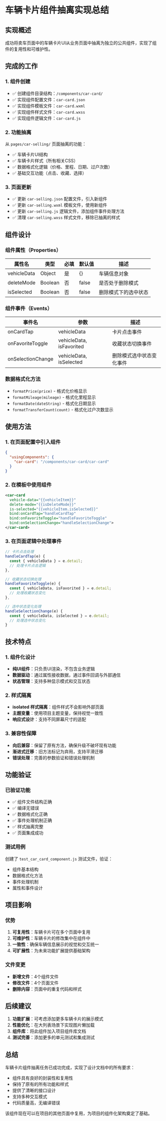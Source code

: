 # 车辆卡片组件抽离实现总结

## 实现概述

成功将卖车页面中的车辆卡片UI从业务页面中抽离为独立的公共组件，实现了组件的复用性和可维护性。

## 完成的工作

### 1. 组件创建
- ✅ 创建组件目录结构：`/components/car-card/`
- ✅ 实现组件配置文件：`car-card.json`
- ✅ 实现组件模板文件：`car-card.wxml`
- ✅ 实现组件样式文件：`car-card.wxss`
- ✅ 实现组件逻辑文件：`car-card.js`

### 2. 功能抽离
从 `pages/car-selling/` 页面抽离的功能：
- ✅ 车辆卡片UI结构
- ✅ 车辆卡片样式（所有相关CSS）
- ✅ 数据格式化逻辑（价格、里程、日期、过户次数）
- ✅ 基础交互功能（点击、收藏、选择）

### 3. 页面更新
- ✅ 更新 `car-selling.json` 配置文件，引入新组件
- ✅ 更新 `car-selling.wxml` 模板文件，使用新组件
- ✅ 更新 `car-selling.js` 逻辑文件，添加组件事件处理方法
- ✅ 清理 `car-selling.wxss` 样式文件，移除已抽离的样式

## 组件设计

### 组件属性（Properties）
| 属性名 | 类型 | 必填 | 默认值 | 描述 |
|--------|------|------|--------|------|
| vehicleData | Object | 是 | {} | 车辆信息对象 |
| deleteMode | Boolean | 否 | false | 是否处于删除模式 |
| isSelected | Boolean | 否 | false | 删除模式下的选中状态 |

### 组件事件（Events）
| 事件名 | 参数 | 描述 |
|--------|------|------|
| onCardTap | vehicleData | 卡片点击事件 |
| onFavoriteToggle | vehicleData, isFavorited | 收藏状态切换事件 |
| onSelectionChange | vehicleData, isSelected | 删除模式选中状态变化事件 |

### 数据格式化方法
- `formatPrice(price)` - 格式化价格显示
- `formatMileage(mileage)` - 格式化里程显示
- `formatDate(dateString)` - 格式化日期显示
- `formatTransferCount(count)` - 格式化过户次数显示

## 使用方法

### 1. 在页面配置中引入组件
```json
{
  "usingComponents": {
    "car-card": "/components/car-card/car-card"
  }
}
```

### 2. 在模板中使用组件
```xml
<car-card
  vehicle-data="{{vehicleItem}}"
  delete-mode="{{isDeleteMode}}"
  is-selected="{{vehicleItem.isSelected}}"
  bind:onCardTap="handleCardTap"
  bind:onFavoriteToggle="handleFavoriteToggle"
  bind:onSelectionChange="handleSelectionChange">
</car-card>
```

### 3. 在页面逻辑中处理事件
```javascript
// 卡片点击处理
handleCardTap(e) {
  const { vehicleData } = e.detail;
  // 处理卡片点击逻辑
},

// 收藏状态切换处理
handleFavoriteToggle(e) {
  const { vehicleData, isFavorited } = e.detail;
  // 处理收藏状态变化
},

// 选中状态变化处理
handleSelectionChange(e) {
  const { vehicleData, isSelected } = e.detail;
  // 处理选中状态变化
}
```

## 技术特点

### 1. 组件化设计
- **纯UI组件**：只负责UI渲染，不包含业务逻辑
- **数据驱动**：通过属性接收数据，通过事件回调与外部通信
- **状态管理**：支持多种显示模式和交互状态

### 2. 样式隔离
- **isolated 样式隔离**：组件样式不会影响外部页面
- **主题变量**：使用项目主题变量，保持视觉一致性
- **响应式设计**：支持不同屏幕尺寸的适配

### 3. 兼容性保障
- **向后兼容**：保留了原有方法，确保升级不破坏现有功能
- **渐进式迁移**：旧方法标记为弃用，支持平滑迁移
- **错误处理**：完善的参数验证和错误处理机制

## 功能验证

### 已验证功能
- ✅ 组件文件结构正确
- ✅ 编译无错误
- ✅ 数据格式化正确
- ✅ 事件处理机制正确
- ✅ 样式抽离完整
- ✅ 页面集成成功

### 测试用例
创建了 `test_car_card_component.js` 测试文件，验证：
- 组件基本结构
- 数据格式化方法
- 事件处理机制
- 属性和事件设计

## 项目影响

### 优势
1. **可复用性**：车辆卡片可在多个页面中复用
2. **可维护性**：车辆卡片的修改集中在组件中
3. **一致性**：确保车辆信息展示的视觉和交互统一
4. **可扩展性**：为未来功能扩展提供基础架构

### 文件变更
- **新增文件**：4个组件文件
- **修改文件**：4个页面文件
- **删除内容**：页面中的重复代码和样式

## 后续建议

1. **功能扩展**：可考虑添加更多车辆卡片的展示模式
2. **性能优化**：在大列表场景下实现图片懒加载
3. **组件库**：将此组件加入项目组件库文档
4. **测试完善**：添加更多的单元测试和集成测试

## 总结

车辆卡片组件抽离任务已成功完成，实现了设计文档中的所有要求：
- 组件具有良好的封装性和复用性
- 保持了原有的所有功能和样式
- 提供了清晰的接口设计
- 支持多种交互模式
- 代码质量高，无编译错误

该组件现在可以在项目的其他页面中复用，为项目的组件化架构奠定了基础。